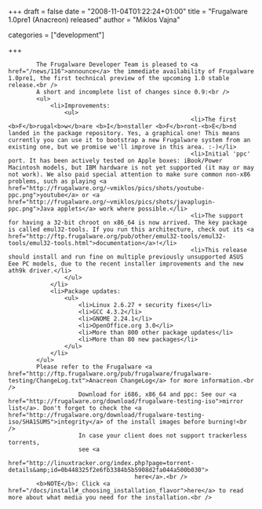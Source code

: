 
+++
draft = false
date = "2008-11-04T01:22:24+01:00"
title = "Frugalware 1.0pre1 (Anacreon) released"
author = "Miklos Vajna"

categories = ["development"]

+++

            The Frugalware Developer Team is pleased to <a href="/news/116">announce</a> the immediate availability of Frugalware 1.0pre1, the first technical preview of the upcoming 1.0 stable release.<br />
            A short and incomplete list of changes since 0.9:<br />
            <ul>
                <li>Improvements:
                    <ul>
                                                        <li>The first <b>F</b>rugal<b>w</b>are <b>I</b>nstaller <b>F</b>ront-<b>E</b>nd landed in the package repository. Yes, a graphical one! This means currently you can use it to bootstrap a new Frugalware system from an existing one, but we promise we'll improve in this area. :-)</li>
                                                        <li>Initial 'ppc' port. It has been actively tested on Apple boxes: iBook/Power Macintosh models, but IBM hardware is not yet supported (it may or may not work). We also paid special attention to make sure common non-x86 problems, such as playing <a href="http://frugalware.org/~vmiklos/pics/shots/youtube-ppc.png">youtube</a> or <a href="http://frugalware.org/~vmiklos/pics/shots/javaplugin-ppc.png">Java applets</a> work where possible.</li>
                                                        <li>The support for having a 32-bit chroot on x86_64 is now arrived. The key package is called emul32-tools. If you run this architecture, check out its <a href="http://ftp.frugalware.org/pub/other/emul32-tools/emul32-tools/emul32-tools.html">documentation</a>!</li>
                                                        <li>This release should install and run fine on multiple previously unsupported ASUS Eee PC models, due to the recent installer improvements and the new ath9k driver.</li>
                    </ul>
                </li>
                <li>Package updates:
                    <ul>
                        <li>Linux 2.6.27 + security fixes</li>
                        <li>GCC 4.3.2</li>
                        <li>GNOME 2.24.1</li>
                        <li>OpenOffice.org 3.0</li>
                        <li>More than 800 other package updates</li>
                        <li>More than 80 new packages</li>
                    </ul>
                </li>
            </ul>
            Please refer to the Frugalware <a href="http://ftp.frugalware.org/pub/frugalware/frugalware-testing/ChangeLog.txt">Anacreon ChangeLog</a> for more information.<br />
                        Download for i686, x86_64 and ppc: See our <a href="http://frugalware.org/download/frugalware-testing-iso">mirror list</a>. Don't forget to check the <a href="http://frugalware.org/download/frugalware-testing-iso/SHA1SUMS">integrity</a> of the install images before burning!<br />
                        In case your client does not support trackerless torrents,
                        see <a
                                        href="http://linuxtracker.org/index.php?page=torrent-details&amp;id=0b448325f2e6fb3384b5b5908d2fa044a500b030">
                                        here</a>.<br />
            <b>NOTE</b>: Click <a href="/docs/install#_choosing_installation_flavor">here</a> to read more about what media you need for the installation.<br />
            
        